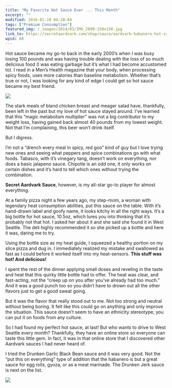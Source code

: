 ```yaml
---
title: "My Favorite Hot Sauce Ever ... This Month"
excerpt: ""
modified: 2016-01-19 04:20:04
tags: ["Premium Consumption"]
featured_img: /_images/2014/03/IMG_2899-150x150.jpg
link_to: https://secretaardvark.com/shop/sauce/aardvark-habanero-hot-sauce/
wpid: 60
---
```



Hot sauce became my go-to back in the early 2000’s when I was busy losing 100 pounds and was having trouble dealing with the loss of so much delicious food (I was eating garbage but it’s what I had become accustomed to). I read in a Men’s Health magazine that your body, when processing spicy foods, uses more calories than baseline metabolism. Whether that’s true or not, I was looking for any kind of edge I could get so hot sauce became my best friend.

![](/_images/2014/03/IMG_2899.jpg)

The stark meals of bland chicken breast and meager salad have, thankfully, been left in the past but my love of hot sauce stayed around. I’ve learned that this “magic metabolism multiplier” was not a big contributor to my weight loss, having gained back almost 40 pounds from my lowest weight. Not that I’m complaining, this beer won’t drink itself.

But I digress.

I’m not a “drench every meal in spicy, red goo” kind of guy but I love trying new ones and seeing what peppers and spice combinations go with what foods. Tabasco, with it’s vinegary tang, doesn’t work on everything, nor does a basic jalapeno sauce. Chipotle is an odd one, it only works on certain dishes and it’s hard to tell which ones without trying the combination.

**Secret Aardvark Sauce**, however, is my all-star go-to player for almost everything.

At a family pizza night a few years ago, my step-mom, a woman with legendary heat consumption abilities, put this sauce on the table. With it’s hand-drawn label and goofy name, it looks kitchy in all the right ways. It’s a big bottle for hot sauce, 10.5oz, which lures you into thinking that it’s probably not that hot. I asked her about it and she said she found it in West Seattle. The deli highly recommended it so she picked up a bottle and here it was, daring me to try.

Using the bottle size as my heat guide, I squeezed a healthy portion on my slice pizza and dug in. I immediately realized my mistake and swallowed as fast as I could before it worked itself into my heat-sensors. **This stuff was hot! And delicious!**

I spent the rest of the dinner applying small doses and reveling in the taste and heat that this quirky little bottle had to offer. The heat was clear, and fast-acting, not the “creep up on you after you’ve already had too much.” And it was a good punch too so you didn’t have to drown out all the other flavors just to get a good sweat going.

But it was the flavor that really stood out to me. Not too strong and neutral without being boring. It felt like this could go on anything and only improve the situation. This sauce doesn’t seem to have an ethnicity stereotype; you can put it on foods from any culture.

So I had found my perfect hot sauce, at last! But who wants to drive to West Seattle every month? Thankfully, they have an online store so everyone can taste this little gem. In fact, it was in that online store that I discovered other Aardvark sauces I had never heard of.

I tried the Drunken Garlic Black Bean sauce and it was very good. Not the “put this on everything” type of addition that the habanero is but a great sauce for egg rolls, gyoza, or as a meat marinade. The Drunken Jerk sauce is next on the list.

![](/_images/2015/02/pc_logo_023.png)

